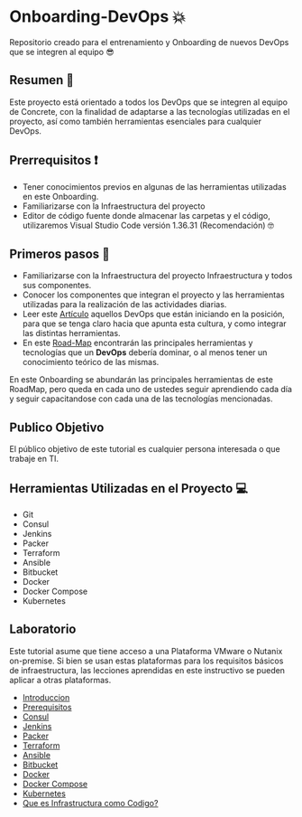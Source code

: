 # Onboarding-DevOps 💥
Repositorio creado para el entrenamiento y Onboarding de nuevos DevOps que se integren al equipo 😎 

## Resumen 📃
Este proyecto está orientado a todos los DevOps que se integren al equipo de Concrete, con la finalidad de adaptarse a las tecnologías utilizadas en el proyecto, así como también herramientas esenciales para cualquier DevOps.

## Prerrequisitos :exclamation:

- Tener conocimientos previos en algunas de las herramientas utilizadas en este Onboarding. 
- Familiarizarse con la Infraestructura del proyecto 
- Editor de código fuente donde almacenar las carpetas y el código, utilizaremos Visual Studio Code versión 1.36.31 (Recomendación) :nerd_face:

## Primeros pasos :walking:

- Familiarizarse con la Infraestructura del proyecto Infraestructura y todos sus componentes.
- Conocer los componentes que integran el proyecto y las herramientas utilizadas para la realización de las actividades diarias. 
- Leer este [Artículo](https://medium.com/@devfire/how-to-become-a-devops-engineer-in-six-months-or-less-366097df7737) aquellos DevOps que están iniciando en la posición, para que se tenga claro hacia que apunta esta cultura, y como integrar las distintas herramientas.
- En este [Road-Map](https://roadmap.sh/devops) encontrarán las principales herramientas y tecnologías que un **DevOps** debería dominar, o al menos tener un conocimiento teórico de las mismas. 

En este Onboarding se abundarán las principales herramientas de este RoadMap, pero queda en cada uno de ustedes seguir aprendiendo cada día y seguir capacitandose con cada una de las tecnologías mencionadas.


## Publico Objetivo

El público objetivo de este tutorial es cualquier persona interesada o que trabaje en TI.

## Herramientas Utilizadas en el Proyecto 	💻

* Git
* Consul
* Jenkins
* Packer
* Terraform
* Ansible
* Bitbucket
* Docker
* Docker Compose
* Kubernetes

## Laboratorio

Este tutorial asume que tiene acceso a una Plataforma VMware o Nutanix on-premise. Si bien se usan estas plataformas para los requisitos básicos de infraestructura, las lecciones aprendidas en este instructivo se pueden aplicar a otras plataformas.

* [Introduccion](docs/00-introduccion.md)
* [Prerequisitos](docs/01-prerequisitos.md)
* [Consul](docs/02-consul.md)
* [Jenkins](docs/03-jenkins.md)
* [Packer](docs/04-packer.md)
* [Terraform](docs/05-terraform.md)
* [Ansible](docs/06-ansible.md)
* [Bitbucket](docs/07-bitbucket.md)
* [Docker](docs/08-docker.md)
* [Docker Compose](docs/09-docker-compose.md)
* [Kubernetes](docs/10-kubernetes.md)
* [Que es Infrastructura como Codigo?](docs/11-que-es-iac.md)
